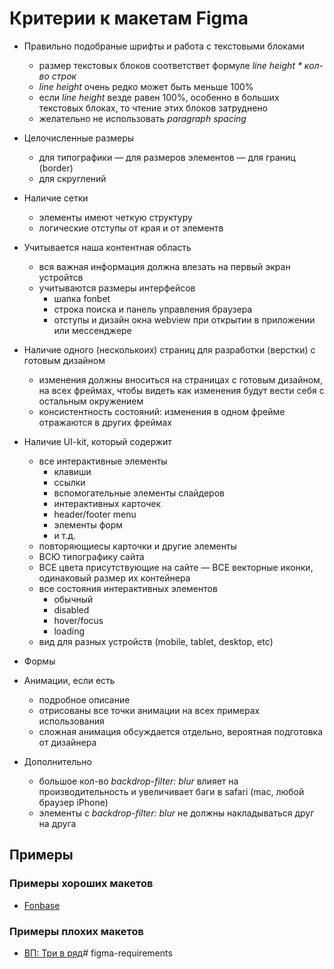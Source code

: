 # Критерии к макетам Figma

- Правильно подобраные шрифты и работа с текстовыми блоками
  - размер текстовых блоков соответствет формуле _line height * кол-во строк_
  - _line height_ очень редко может быть меньше 100%
  - если _line height_ везде равен 100%, особенно в больших текстовых блоках, то чтение этих блоков затруднено
  - желательно не использовать _paragraph spacing_

- Целочисленные размеры 
    - для типографики 
    — для размеров элементов
    — для границ (border)
    - для скруглений

- Наличие сетки
    - элементы имеют четкую структуру
    - логические отступы от края и от элементв

- Учитывается наша контентная область
  - вся важная информация должна влезать на первый экран устройтсв
  - учитываются размеры интерфейсов
    - шапка fonbet
    - строка поиска и панель управления браузера
    - отступы и дизайн окна webview при открытии в приложении или мессенджере

- Наличие одного (несколькоих) страниц для разработки (верстки) с готовым дизайном
  - изменения должны вноситься на страницах с готовым дизайном, на всех фреймах, чтобы видеть как изменения будут вести себя с остальным окружением
  - консистентность состояний: изменения в одном фрейме отражаются в других фреймах  

- Наличие UI-kit, который содержит
  - все интерактивные элементы
    - клавиши
    - ссылки
    - вспомогательные элементы слайдеров
    - интерактивных карточек
    - header/footer menu
    - элементы форм
    - и т.д.
  - повторяющиесы карточки и другие элементы
  - ВСЮ типографику сайта
  - ВСЕ цвета присутствующие на сайте
  — ВСЕ векторные иконки, одинаковый размер их контейнера
  - все состояния интерактивных элементов
    - обычный
    - disabled
    - hover/focus
    - loading
  - вид для разных устройств (mobile, tablet, desktop, etc)

- Формы


- Анимации, если есть
  - подробное описание
  - отрисованы все точки анимации на всех примерах использования
  - сложная анимация обсуждается отдельно, вероятная подготовка от дизайнера

- Дополнительно
  - большое кол-во _backdrop-filter: blur_ влияет на производительность и увеличивает баги в safari (mac, любой браузер iPhone)
  - элементы с _backdrop-filter: blur_ не должны накладываться друг на друга 

## Примеры

### Примеры хороших макетов

- [Fonbase](https://www.figma.com/design/me2Ywhsi47WM0nD0EAaKHg/Fonbet-Fonbase-2025?node-id=1-4363&p=f&t=ckFbnLDuSgXvS2Nt-0)


### Примеры плохих макетов

- [ВП: Три в ряд](https://www.figma.com/design/1lx1c82VfMfYGcsE1FF2i7/Untitled?node-id=0-1&p=f&t=c0HtHkdvxc3dKLdj-0)# figma-requirements
